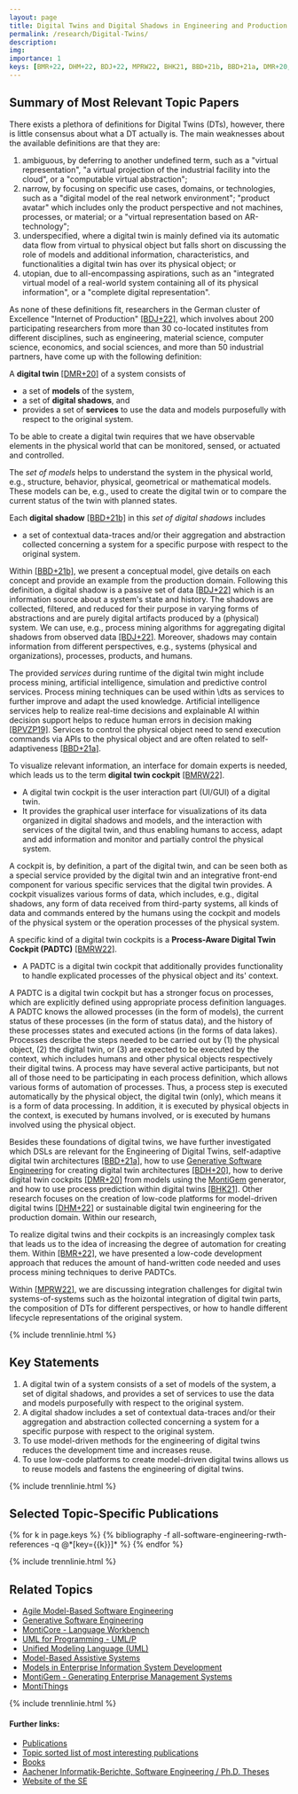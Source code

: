 ```yaml
---
layout: page
title: Digital Twins and Digital Shadows in Engineering and Production
permalink: /research/Digital-Twins/
description:
img:
importance: 1
keys: [BMR+22, DHM+22, BDJ+22, MPRW22, BHK21, BBD+21b, BBD+21a, DMR+20, BDH+20, BPVZP19, Rum17]
---
```


## Summary of Most Relevant Topic Papers

There exists a plethora of definitions for Digital Twins (DTs),
however, there is little consensus about what a DT actually is.
The main weaknesses about the available definitions are that they are:
1) ambiguous, by deferring to another undefined term, such as a  "virtual
   representation",  "a virtual projection of the industrial facility into 
   the cloud", or a  "computable virtual abstraction";
2) narrow, by focusing on specific use cases, domains, or technologies, such
   as a  "digital model of the real network environment";  "product avatar"
   which includes only the product perspective and not machines, processes, 
   or material; or a  "virtual representation based on AR-technology";
3) underspecified, where a digital twin is mainly defined via its 
   automatic data flow from virtual to physical object but 
   falls short on discussing the role of models and additional information, 
   characteristics, and functionalities a digital twin has over its physical 
   object; or
4) utopian, due to all-encompassing aspirations, such as an "integrated 
   virtual model of a real-world system containing all of its physical 
   information", or a "complete digital representation".

As none of these definitions fit, researchers in the German cluster of 
Excellence "Internet of Production" [[BDJ+22]](#BDJ+22), 
which involves about 200 participating 
researchers from more than 30 co-located institutes from different disciplines, 
such as engineering, material science, computer science, economics, 
and social sciences, and more than 50 industrial partners, 
have come up with the following definition:

A **digital twin** [[DMR+20]](#DMR+20) of a system consists of
* a set of **models** of the system,
* a set of **digital shadows**, and
* provides a set of **services** to use the data and models purposefully 
with respect to the original system.

To be able to create a digital twin requires that we have observable elements 
in the physical world that can be monitored, sensed, or actuated and 
controlled.

The *set of models* helps to understand the system in the physical
world, e.g., structure, behavior, physical, geometrical or mathematical models.
These models can be, e.g., used to create the digital twin or to compare the 
current status of the twin with planned states.

Each **digital shadow** [[BBD+21b]](#BBD+21b) in this  *set of digital shadows* includes
* a set of contextual data-traces and/or their aggregation and abstraction 
collected concerning a system for a specific purpose with respect to the 
original system.

Within [[BBD+21b]](#BBD+21b), we present a conceptual model, 
give details on each concept
and provide an example from the production domain.
Following this definition, a digital shadow is
a passive set of data [[BDJ+22]](#BDJ+22) which is an information source about
a system's state and history.
The shadows are collected, filtered, and reduced for their purpose in
varying forms of abstractions and are purely digital artifacts produced by a 
(physical) system.
We can use, e.g., process mining algorithms for aggregating digital shadows 
from observed data [[BDJ+22]](#BDJ+22).
Moreover, shadows may contain information from different perspectives, e.g., 
systems (physical and organizations), processes, products, and humans.

The provided *services* during runtime of the digital twin
might include process mining, artificial intelligence, simulation
and predictive control services.
Process mining techniques can be used within \dts as services to further 
improve and adapt the used knowledge.
Artificial intelligence services help to realize real-time decisions and 
explainable AI within decision support helps to reduce human errors in 
decision making [[BPVZP19]](#BPVZP19).
Services to control the physical object need to send execution commands 
via APIs to the physical object and are often related to 
self-adaptiveness [[BBD+21a]](#BBD+21a).


To visualize relevant information, an interface for domain experts is needed,
which leads us to the term 
 **digital twin cockpit** [[BMRW22]](#BMRW22).  
* A digital twin cockpit is the user interaction part (UI/GUI) of a 
digital twin.
* It provides the graphical user interface for
visualizations of its data organized in digital shadows and models, and
the interaction with services of the digital twin, and thus
enabling humans to access, adapt and add information and
monitor and partially control the physical system.

A cockpit is, by definition, a part of the digital twin, and  can be seen both
as a special service provided by the digital twin and an integrative front-end
component for various specific services that the digital twin provides.
A cockpit visualizes various forms of data, which includes, e.g., digital 
shadows, any form of data received from third-party systems, all kinds of data
and commands entered by the humans using the cockpit and models of the physical
system or the operation processes of the physical system.

A specific kind of a digital twin cockpits is a
**Process-Aware Digital Twin Cockpit (PADTC)** [[BMRW22]](#BMRW22).  

* A PADTC is a
digital twin cockpit that additionally provides functionality to handle 
explicated processes of the 
physical object and its' context.


A PADTC is a digital twin cockpit but has a stronger focus on processes, which
are explicitly defined using appropriate process definition languages.
A PADTC knows the allowed processes (in the form of models), the current status
of these processes (in the form of status data), and
the history of these processes states and executed actions (in the forms of 
data lakes).
Processes describe the steps needed to be carried out by (1) the physical 
object, (2) the digital twin, or (3) are expected to be executed by the 
context, which includes humans and other physical objects respectively their 
digital twins.
A process may have several active participants, but not all of those need to be 
participating in each process definition, which allows various forms of 
automation of processes. Thus, a process step is executed automatically by the 
physical object, the digital twin (only), which means it is a form of data 
processing. In addition, it is executed by physical objects in the context,
is executed by humans involved, or
is executed by humans involved using the physical object.

Besides these foundations of digital twins, we have further investigated 
which DSLs are relevant for the Engineering of Digital Twins,
self-adaptive digital twin architectures [[BBD+21a]](#BBD+21a),
how to use 
[Generative Software Engineering](/research/Generative-SE) for 
creating digital twin architectures [[BDH+20]](#BDH+20),
how to derive digital twin cockpits [[DMR+20]](#DMR+20) from models using 
the [MontiGem](/research/MontiGem) generator, and
how to use process prediction within digital twins [[BHK21]](#BHK21). 
Other research focuses on the creation of
low-code platforms for model-driven digital twins [[DHM+22]](#DHM+22) or
sustainable digital twin engineering for the production domain.
Within our research, 

To realize digital twins and their cockpits is an increasingly complex task
that leads us to the idea of increasing the degree of automation for
creating them. Within [[BMR+22]](#BMR+22), we have presented a
low-code development approach
that reduces the amount of hand-written code needed and uses
process mining techniques to derive PADTCs.

Within [[MPRW22]](#MPRW22), we are discussing integration challenges
for digital twin systems-of-systems such as the hoizontal integration of
digital twin parts, the composition of DTs for different perspectives, or
how to handle different lifecycle representations of the original system.

{% include trennlinie.html %}

## Key Statements

1. A digital twin of a system consists of a set of models of the system,
 a set of digital shadows, and
 provides a set of services to use the data and models purposefully
  with respect to the original system.
2. A digital shadow includes
   a set of contextual data-traces and/or their aggregation and abstraction
   collected concerning a system for a specific purpose with respect to the
   original system.
3. To use model-driven methods for the engineering of digital twins 
reduces the development time and increases reuse.
4. To use low-code platforms to create model-driven digital twins 
allows us to reuse models and fastens the engineering of digital twins.

{% include trennlinie.html %}

## Selected Topic-Specific Publications

<div class="publications">
  {% for k in page.keys %}
    {% bibliography -f all-software-engineering-rwth-references -q @*[key={{k}}]* %}
  {% endfor %}
</div>

{% include trennlinie.html %}

## Related Topics
- [Agile Model-Based Software Engineering](/research/Agile-MBSE)
- [Generative Software Engineering](/research/Generative-SE)
- [MontiCore - Language Workbench](/research/MontiCore)
- [UML for Programming - UML/P](/research/UML-P)
- [Unified Modeling Language (UML)](/research/Unified-Modeling-Language)
- [Model-Based Assistive Systems](/research/Model-Based-Assistive-Systems)
- [Models in Enterprise Information System Development](/research/Enterprise-Information-Systems)
- [MontiGem - Generating Enterprise Management Systems](/research/MontiGem)
- [MontiThings](/research/MontiThings)

{% include trennlinie.html %}

#### Further links:

- [Publications](/publications)
- [Topic sorted list of most interesting publications](/research)
- [Books](/books)
- [Aachener Informatik-Berichte, Software Engineering / Ph.D. Theses](/phdtheses)
- [Website of the SE](https://www.se-rwth.de)
